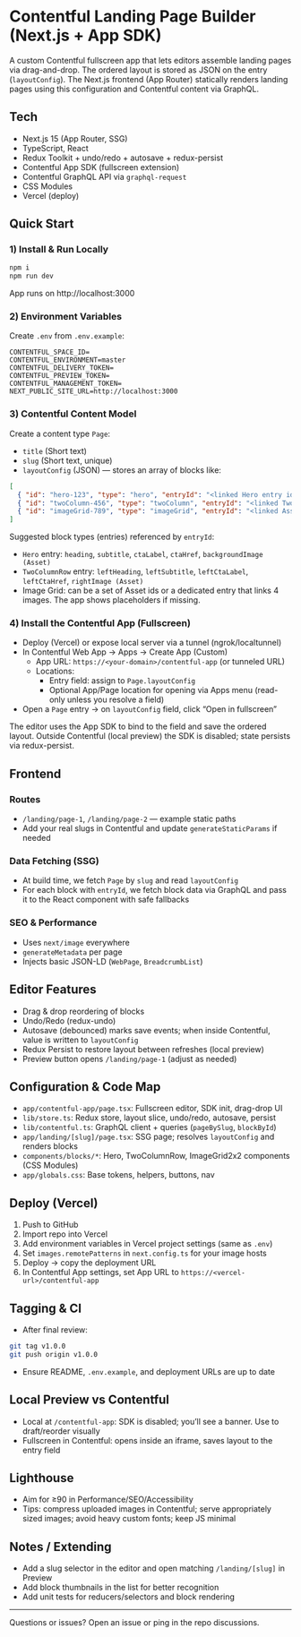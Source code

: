 # Contentful Landing Page Builder (Next.js + App SDK)

A custom Contentful fullscreen app that lets editors assemble landing pages via drag-and-drop. The ordered layout is stored as JSON on the entry (`layoutConfig`). The Next.js frontend (App Router) statically renders landing pages using this configuration and Contentful content via GraphQL.

## Tech
- Next.js 15 (App Router, SSG)
- TypeScript, React
- Redux Toolkit + undo/redo + autosave + redux-persist
- Contentful App SDK (fullscreen extension)
- Contentful GraphQL API via `graphql-request`
- CSS Modules
- Vercel (deploy)

## Quick Start

### 1) Install & Run Locally
```bash
npm i
npm run dev
```
App runs on http://localhost:3000

### 2) Environment Variables
Create `.env` from `.env.example`:
```
CONTENTFUL_SPACE_ID=
CONTENTFUL_ENVIRONMENT=master
CONTENTFUL_DELIVERY_TOKEN=
CONTENTFUL_PREVIEW_TOKEN=
CONTENTFUL_MANAGEMENT_TOKEN=
NEXT_PUBLIC_SITE_URL=http://localhost:3000
```

### 3) Contentful Content Model
Create a content type `Page`:
- `title` (Short text)
- `slug` (Short text, unique)
- `layoutConfig` (JSON) — stores an array of blocks like:
```json
[
  { "id": "hero-123", "type": "hero", "entryId": "<linked Hero entry id>" },
  { "id": "twoColumn-456", "type": "twoColumn", "entryId": "<linked TwoColumn entry id>" },
  { "id": "imageGrid-789", "type": "imageGrid", "entryId": "<linked Asset/entry id>" }
]
```

Suggested block types (entries) referenced by `entryId`:
- `Hero` entry: `heading`, `subtitle`, `ctaLabel`, `ctaHref`, `backgroundImage (Asset)`
- `TwoColumnRow` entry: `leftHeading`, `leftSubtitle`, `leftCtaLabel`, `leftCtaHref`, `rightImage (Asset)`
- Image Grid: can be a set of Asset ids or a dedicated entry that links 4 images. The app shows placeholders if missing.

### 4) Install the Contentful App (Fullscreen)
- Deploy (Vercel) or expose local server via a tunnel (ngrok/localtunnel)
- In Contentful Web App → Apps → Create App (Custom)
  - App URL: `https://<your-domain>/contentful-app` (or tunneled URL)
  - Locations:
    - Entry field: assign to `Page.layoutConfig`
    - Optional App/Page location for opening via Apps menu (read-only unless you resolve a field)
- Open a `Page` entry → on `layoutConfig` field, click “Open in fullscreen”

The editor uses the App SDK to bind to the field and save the ordered layout. Outside Contentful (local preview) the SDK is disabled; state persists via redux-persist.

## Frontend

### Routes
- `/landing/page-1`, `/landing/page-2` — example static paths
- Add your real slugs in Contentful and update `generateStaticParams` if needed

### Data Fetching (SSG)
- At build time, we fetch `Page` by `slug` and read `layoutConfig`
- For each block with `entryId`, we fetch block data via GraphQL and pass it to the React component with safe fallbacks

### SEO & Performance
- Uses `next/image` everywhere
- `generateMetadata` per page
- Injects basic JSON-LD (`WebPage`, `BreadcrumbList`)

## Editor Features
- Drag & drop reordering of blocks
- Undo/Redo (redux-undo)
- Autosave (debounced) marks save events; when inside Contentful, value is written to `layoutConfig`
- Redux Persist to restore layout between refreshes (local preview)
- Preview button opens `/landing/page-1` (adjust as needed)

## Configuration & Code Map
- `app/contentful-app/page.tsx`: Fullscreen editor, SDK init, drag-drop UI
- `lib/store.ts`: Redux store, layout slice, undo/redo, autosave, persist
- `lib/contentful.ts`: GraphQL client + queries (`pageBySlug`, `blockById`)
- `app/landing/[slug]/page.tsx`: SSG page; resolves `layoutConfig` and renders blocks
- `components/blocks/*`: Hero, TwoColumnRow, ImageGrid2x2 components (CSS Modules)
- `app/globals.css`: Base tokens, helpers, buttons, nav

## Deploy (Vercel)
1. Push to GitHub
2. Import repo into Vercel
3. Add environment variables in Vercel project settings (same as `.env`)
4. Set `images.remotePatterns` in `next.config.ts` for your image hosts
5. Deploy → copy the deployment URL
6. In Contentful App settings, set App URL to `https://<vercel-url>/contentful-app`

## Tagging & CI
- After final review:
```bash
git tag v1.0.0
git push origin v1.0.0
```
- Ensure README, `.env.example`, and deployment URLs are up to date

## Local Preview vs Contentful
- Local at `/contentful-app`: SDK is disabled; you’ll see a banner. Use to draft/reorder visually
- Fullscreen in Contentful: opens inside an iframe, saves layout to the entry field

## Lighthouse
- Aim for ≥90 in Performance/SEO/Accessibility
- Tips: compress uploaded images in Contentful; serve appropriately sized images; avoid heavy custom fonts; keep JS minimal

## Notes / Extending
- Add a slug selector in the editor and open matching `/landing/[slug]` in Preview
- Add block thumbnails in the list for better recognition
- Add unit tests for reducers/selectors and block rendering

---
Questions or issues? Open an issue or ping in the repo discussions.

